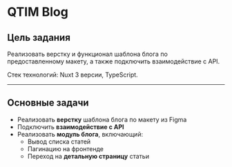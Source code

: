 # QTIM Blog

## Цель задания

Реализовать верстку и функционал шаблона блога по предоставленному макету, а также подключить взаимодействие с API.

Стек технологий: Nuxt 3 версии, TypeScript.

---

## Основные задачи

- Реализовать **верстку** шаблона блога по макету из Figma
- Подключить **взаимодействие с API**
- Реализовать **модуль блога**, включающий:
  - Вывод списка статей
  - Пагинацию на фронтенде
  - Переход на **детальную страницу** статьи
